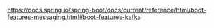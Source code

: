 
https://docs.spring.io/spring-boot/docs/current/reference/html/boot-features-messaging.html#boot-features-kafka
